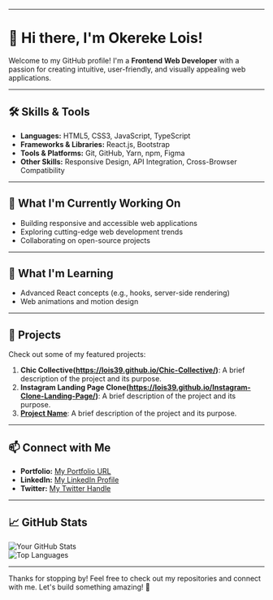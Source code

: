 

---

# 👋 Hi there, I'm Okereke Lois!

Welcome to my GitHub profile! I'm a **Frontend Web Developer** with a passion for creating intuitive, user-friendly, and visually appealing web applications.  

---

## 🛠️ Skills & Tools
- **Languages:** HTML5, CSS3, JavaScript, TypeScript
- **Frameworks & Libraries:** React.js, Bootstrap
- **Tools & Platforms:** Git, GitHub, Yarn, npm, Figma
- **Other Skills:** Responsive Design, API Integration, Cross-Browser Compatibility

---

## 🌟 What I'm Currently Working On
- Building responsive and accessible web applications  
- Exploring cutting-edge web development trends  
- Collaborating on open-source projects  

---

## 🧠 What I'm Learning
- Advanced React concepts (e.g., hooks, server-side rendering)
- Web animations and motion design    

---

## 🚀 Projects
Check out some of my featured projects:
1. **Chic Collective(https://lois39.github.io/Chic-Collective/)**: A brief description of the project and its purpose.
2. **Instagram Landing Page Clone(https://lois39.github.io/Instagram-Clone-Landing-Page/)**: A brief description of the project and its purpose.
3. **[Project Name](#)**: A brief description of the project and its purpose.

---

## 📫 Connect with Me
- **Portfolio:** [My Portfolio URL](#)  
- **LinkedIn:** [My LinkedIn Profile](#)  
- **Twitter:** [My Twitter Handle](#)  

---

## 📈 GitHub Stats
![Your GitHub Stats](https://github-readme-stats.vercel.app/api?username=yourusername&show_icons=true&theme=radical)  
![Top Languages](https://github-readme-stats.vercel.app/api/top-langs/?username=yourusername&layout=compact&theme=radical)

---

Thanks for stopping by! Feel free to check out my repositories and connect with me. Let's build something amazing! 🚀
